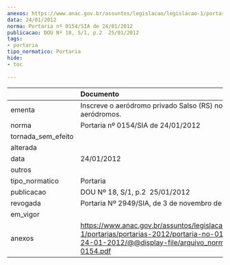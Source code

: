 ```yaml
---
anexos: https://www.anac.gov.br/assuntos/legislacao/legislacao-1/portarias/portarias-2012/portaria-no-0154-sia-de-24-01-2012/@@display-file/arquivo_norma/PA2012-0154.pdf
data: 24/01/2012
norma: Portaria nº 0154/SIA de 24/01/2012
publicacao: DOU Nº 18, S/1, p.2  25/01/2012
tags:
- portaria
tipo_normatico: Portaria
hide: 
- toc 
 
---
```


|                    | Documento                                                                                                                                                         |
|:-------------------|:------------------------------------------------------------------------------------------------------------------------------------------------------------------|
| ementa             | Inscreve o aeródromo privado Salso (RS) no cadastro de aeródromos.                                                                                                |
| norma              | Portaria nº 0154/SIA de 24/01/2012                                                                                                                                |
| tornada_sem_efeito |                                                                                                                                                                   |
| alterada           |                                                                                                                                                                   |
| data               | 24/01/2012                                                                                                                                                        |
| outros             |                                                                                                                                                                   |
| tipo_normatico     | Portaria                                                                                                                                                          |
| publicacao         | DOU Nº 18, S/1, p.2  25/01/2012                                                                                                                                   |
| revogada           | Portaria Nº 2949/SIA, de 3 de novembro de 2015                                                                                                                    |
| em_vigor           |                                                                                                                                                                   |
| anexos             | https://www.anac.gov.br/assuntos/legislacao/legislacao-1/portarias/portarias-2012/portaria-no-0154-sia-de-24-01-2012/@@display-file/arquivo_norma/PA2012-0154.pdf |